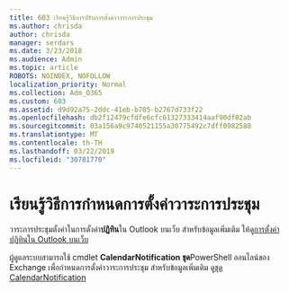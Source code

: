 ```yaml
---
title: 603 เรียนรู้วิธีการปรับการตั้งค่าวาระการประชุม
ms.author: chrisda
author: chrisda
manager: serdars
ms.date: 3/23/2018
ms.audience: Admin
ms.topic: article
ROBOTS: NOINDEX, NOFOLLOW
localization_priority: Normal
ms.collection: Adm_O365
ms.custom: 603
ms.assetid: d9d92a75-2ddc-41eb-b705-b2767d733f22
ms.openlocfilehash: db2f12479cfdfe6cfc61327333414aaf90df82ab
ms.sourcegitcommit: 03a156a9c9740521155a30775492c7dff0982588
ms.translationtype: MT
ms.contentlocale: th-TH
ms.lasthandoff: 03/22/2019
ms.locfileid: "30781770"
---
```

# <a name="learn-how-to-configure-agenda-settings"></a>เรียนรู้วิธีการกำหนดการตั้งค่าวาระการประชุม

วาระการประชุมตั้งค่าในการตั้งค่า**ปฏิทิน**ใน Outlook บนเว็บ สำหรับข้อมูลเพิ่มเติม ให้ดู[การตั้งค่าปฏิทินใน Outlook บนเว็บ](https://support.office.com/article/12cba5a4-4f95-4d00-bfc3-b694aa67ac8f)
  
ผู้ดูแลระบบสามารถใช้ cmdlet **CalendarNotification ชุด**PowerShell ออนไลน์ของ Exchange เพื่อกำหนดการตั้งค่าวาระการประชุม สำหรับข้อมูลเพิ่มเติม ดู[ชุด CalendarNotification](https://technet.microsoft.com/library/dd351284)
  

